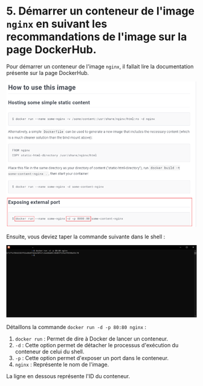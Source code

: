 # 5. Démarrer un conteneur de l'image `nginx` en suivant les recommandations de l'image sur la page DockerHub.

Pour démarrer un conteneur de l'image `nginx`, il fallait lire la documentation présente sur la page DockerHub.

![Image DockerHub](./assets/docker-hub.png)

Ensuite, vous deviez taper la commande suivante dans le shell :

![Shell](./assets/shell.png)

Détaillons la commande `docker run -d -p 80:80 nginx` :

1. `docker run` : Permet de dire à Docker de lancer un conteneur.
2. `-d` : Cette option permet de détacher le processus d'exécution du conteneur de celui du shell.
3. `-p` : Cette option permet d'exposer un port dans le conteneur.
4. `nginx` : Représente le nom de l'image.

La ligne en dessous représente l'ID du conteneur.